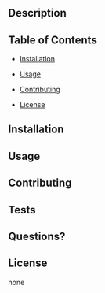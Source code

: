 #  
 
 ## Description 
  
 
  
 
 ## Table of Contents 
 
 * [Installation](#installation) 
 
 * [Usage](#usage) 
 
 * [Contributing](#contributing) 
 
 * [License](#license) 
 
 ## Installation 
  
 
 ## Usage 
  
 
 ## Contributing 
  
 
 ## Tests 
  
 
 ## Questions? 
  
 
 ## License 
 none 
 
  
 
 